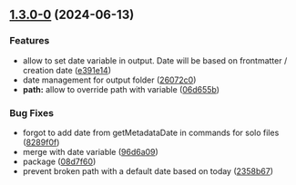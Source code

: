 ## [1.3.0-0](https://github.com/Mara-Li/obsidian-vault-transfer/compare/1.2.3...1.3.0-0) (2024-06-13)
### Features

* allow to set date variable in output. Date will be based on frontmatter / creation date ([e391e14](https://github.com/Mara-Li/obsidian-vault-transfer/commit/e391e14e41b2058c1d965b2468d9418abfafa47f))
* date management for output folder ([26072c0](https://github.com/Mara-Li/obsidian-vault-transfer/commit/26072c03cf99669bcf67b527462daccbe5437fa2))
* **path:** allow to override path with variable ([06d655b](https://github.com/Mara-Li/obsidian-vault-transfer/commit/06d655b58bfed32b2a890009fe7eb7997fc8c5d7))

### Bug Fixes

* forgot to add date from getMetadataDate in commands for solo files ([8289f0f](https://github.com/Mara-Li/obsidian-vault-transfer/commit/8289f0f5f4b3b74249cee570ce38a79ca4c580dc))
* merge with date variable ([96d6a09](https://github.com/Mara-Li/obsidian-vault-transfer/commit/96d6a0930fdb8eae90f49a596b0dc30beaf0416c))
* package ([08d7f60](https://github.com/Mara-Li/obsidian-vault-transfer/commit/08d7f601b43ad59895090481236497ef40ee4e6e))
* prevent broken path with a default date based on today ([2358b67](https://github.com/Mara-Li/obsidian-vault-transfer/commit/2358b67a15e39c5ce4c951968ecbbf09920b708f))